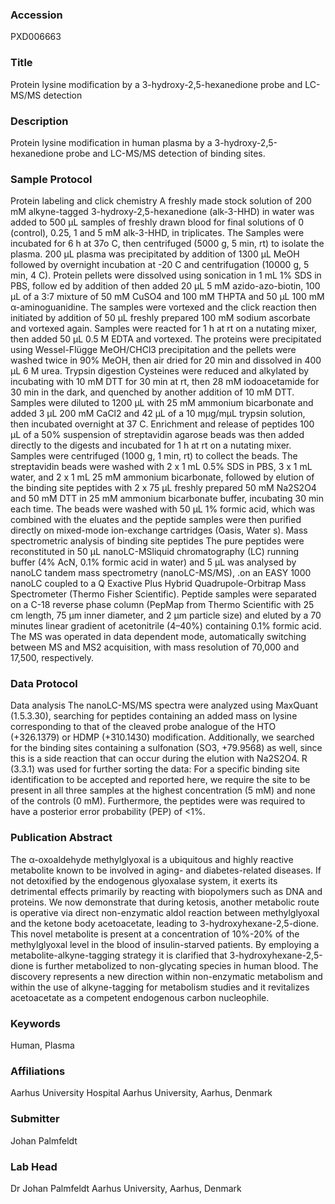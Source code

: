 ### Accession
PXD006663

### Title
Protein lysine modification by a 3-hydroxy-2,5-hexanedione probe and LC-MS/MS detection

### Description
Protein lysine modification in human plasma by a 3-hydroxy-2,5-hexanedione probe and LC-MS/MS detection of binding sites.

### Sample Protocol
Protein labeling and click chemistry A freshly made stock solution of 200 mM alkyne-tagged 3-hydroxy-2,5-hexanedione (alk-3-HHD) in water was added to 500 µL samples of freshly drawn blood for final solutions of 0 (control), 0.25, 1 and 5 mM alk-3-HHD,  in triplicates. The Samples were incubated for 6 h at 37o  C, then centrifuged (5000 g, 5 min, rt) to isolate the plasma. 200 µL plasma was precipitated by addition of 1300 µL MeOH followed by overnight incubation at -20 C and centrifugation (10000 g, 5 min, 4 C). Protein pellets were dissolved using sonication in 1 mL 1% SDS in PBS, follow ed by addition of then added 20 µL  5 mM azido-azo-biotin, 100 µL of a 3:7 mixture of 50 mM CuSO4 and 100 mM THPTA and 50 µL 100 mM α-aminoguanidine. The samples were vortexed and the click reaction then initiated by addition of 50 µL freshly prepared 100 mM sodium ascorbate and vortexed again. Samples were reacted for 1 h at rt on a nutating mixer, then added 50 µL 0.5 M EDTA and vortexed. The proteins were precipitated using Wessel-Flügge MeOH/CHCl3 precipitation and the pellets were washed twice in 90% MeOH, then air dried for 20 min and dissolved in 400 µL 6 M urea.  Trypsin digestion Cysteines were reduced and alkylated by incubating with 10 mM DTT for 30 min at rt, then 28 mM iodoacetamide for 30 min in the dark, and quenched by another addition of 10 mM DTT. Samples were diluted to 1200 µL with 25 mM ammonium bicarbonate and added 3 µL 200 mM CaCl2 and 42 µL of a 10 mµg/mµL trypsin solution, then incubated overnight at 37 C.  Enrichment and release of peptides 100 µL of a 50% suspension of streptavidin agarose beads was then added directly to the digests and incubated for 1 h at rt on a nutating mixer. Samples were centrifuged (1000 g, 1 min, rt) to collect the beads. The streptavidin beads were washed with 2 x 1 mL 0.5% SDS in PBS, 3 x 1 mL water, and 2 x 1 mL 25 mM ammonium bicarbonate, followed by elution of the binding site peptides with 2 x 75 µL freshly prepared 50 mM Na2S2O4 and 50 mM DTT in 25 mM ammonium bicarbonate buffer, incubating 30 min each time. The beads were washed with 50 µL 1% formic acid, which was combined with the eluates and the peptide samples were then purified directly on mixed-mode ion-exchange cartridges (Oasis, Water s).   Mass spectrometric analysis of binding site peptides The pure peptides were reconstituted in 50 µL nanoLC-MSliquid chromatography (LC) running buffer (4% AcN,  0.1% formic acid in water) and 5 µL was analysed by nanoLC tandem mass spectrometry (nanoLC-MS/MS),  .on an EASY 1000 nanoLC coupled to a Q Exactive Plus Hybrid Quadrupole-Orbitrap Mass Spectrometer (Thermo Fisher Scientific). Peptide samples were separated on a C-18 reverse phase column (PepMap from Thermo Scientific with 25 cm length, 75 μm inner diameter, and 2 μm particle size) and eluted by a 70 minutes linear gradient of acetonitrile (4–40%) containing 0.1% formic acid. The MS was operated in data dependent mode, automatically switching between MS and MS2 acquisition, with mass resolution of 70,000 and 17,500, respectively.

### Data Protocol
Data analysis The nanoLC-MS/MS spectra were analyzed using MaxQuant (1.5.3.30), searching for peptides containing an added mass on lysine corresponding to that of the cleaved probe analogue of the HTO (+326.1379) or HDMP (+310.1430) modification. Additionally, we searched for the binding sites containing a sulfonation (SO3, +79.9568) as well, since this is a side reaction that can occur during the elution with Na2S2O4. R (3.3.1) was used for further  sorting the data: For a specific binding site identification to be accepted and reported here, we require the site to be present in all three samples at the highest concentration (5 mM) and none of the controls (0 mM). Furthermore, the peptides were was required to have a posterior error probability (PEP) of <1%.

### Publication Abstract
The &#x3b1;-oxoaldehyde methylglyoxal is a ubiquitous and highly reactive metabolite known to be involved in aging- and diabetes-related diseases. If not detoxified by the endogenous glyoxalase system, it exerts its detrimental effects primarily by reacting with biopolymers such as DNA and proteins. We now demonstrate that during ketosis, another metabolic route is operative via direct non-enzymatic aldol reaction between methylglyoxal and the ketone body acetoacetate, leading to 3-hydroxyhexane-2,5-dione. This novel metabolite is present at a concentration of 10%-20% of the methylglyoxal level in the blood of insulin-starved patients. By employing a metabolite-alkyne-tagging strategy it is clarified that 3-hydroxyhexane-2,5-dione is further metabolized to non-glycating species in human blood. The discovery represents a new direction within non-enzymatic metabolism and within the use of alkyne-tagging for metabolism studies and it revitalizes acetoacetate as a competent endogenous carbon nucleophile.

### Keywords
Human, Plasma

### Affiliations
Aarhus University Hospital
Aarhus University, Aarhus, Denmark

### Submitter
Johan  Palmfeldt

### Lab Head
Dr Johan Palmfeldt
Aarhus University, Aarhus, Denmark


